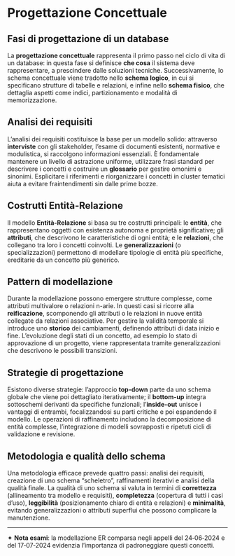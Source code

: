 # Progettazione Concettuale

## Fasi di progettazione di un database

La **progettazione concettuale** rappresenta il primo passo nel ciclo di vita di un database: in questa fase si definisce **che cosa** il sistema deve rappresentare, a prescindere dalle soluzioni tecniche. Successivamente, lo schema concettuale viene tradotto nello **schema logico**, in cui si specificano strutture di tabelle e relazioni, e infine nello **schema fisico**, che dettaglia aspetti come indici, partizionamento e modalità di memorizzazione.

## Analisi dei requisiti

L’analisi dei requisiti costituisce la base per un modello solido: attraverso **interviste** con gli stakeholder, l’esame di documenti esistenti, normative e modulistica, si raccolgono informazioni essenziali. È fondamentale mantenere un livello di astrazione uniforme, utilizzare frasi standard per descrivere i concetti e costruire un **glossario** per gestire omonimi e sinonimi. Esplicitare i riferimenti e riorganizzare i concetti in cluster tematici aiuta a evitare fraintendimenti sin dalle prime bozze.

## Costrutti Entità-Relazione

Il modello **Entità-Relazione** si basa su tre costrutti principali: le **entità**, che rappresentano oggetti con esistenza autonoma e proprietà significative; gli **attributi**, che descrivono le caratteristiche di ogni entità; e le **relazioni**, che collegano tra loro i concetti coinvolti. Le **generalizzazioni** (o specializzazioni) permettono di modellare tipologie di entità più specifiche, ereditarie da un concetto più generico.

## Pattern di modellazione

Durante la modellazione possono emergere strutture complesse, come attributi multivalore o relazioni n-arie. In questi casi si ricorre alla **reificazione**, scomponendo gli attributi o le relazioni in nuove entità collegate da relazioni associative. Per gestire la validità temporale si introduce uno **storico** dei cambiamenti, definendo attributi di data inizio e fine. L’evoluzione degli stati di un concetto, ad esempio lo stato di approvazione di un progetto, viene rappresentata tramite generalizzazioni che descrivono le possibili transizioni.

## Strategie di progettazione

Esistono diverse strategie: l’approccio **top-down** parte da uno schema globale che viene poi dettagliato iterativamente; il **bottom-up** integra sottoschemi derivanti da specifiche funzionali; l’**inside-out** unisce i vantaggi di entrambi, focalizzandosi su parti critiche e poi espandendo il modello. Le operazioni di raffinamento includono la decomposizione di entità complesse, l’integrazione di modelli sovrapposti e ripetuti cicli di validazione e revisione.

## Metodologia e qualità dello schema

Una metodologia efficace prevede quattro passi: analisi dei requisiti, creazione di uno schema “scheletro”, raffinamenti iterativi e analisi della qualità finale. La qualità di uno schema si valuta in termini di **correttezza** (allineamento tra modello e requisiti), **completezza** (copertura di tutti i casi d’uso), **leggibilità** (posizionamento chiaro di entità e relazioni) e **minimalità**, evitando generalizzazioni o attributi superflui che possono complicare la manutenzione.

---

✦ **Nota esami**: la modellazione ER comparsa negli appelli del 24‑06‑2024 e del 17‑07‑2024 evidenzia l’importanza di padroneggiare questi concetti.